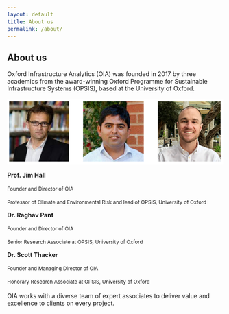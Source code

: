 ```yaml
---
layout: default
title: About us
permalink: /about/
---
```


## About us

Oxford Infrastructure Analytics (OIA) was founded in 2017 by three academics
from the award-winning Oxford Programme for Sustainable Infrastructure
Systems (OPSIS), based at the University of Oxford.
<br>
<br>
<img src="/assets/img/directors.png" alt="OIA Directors">

<b>Prof. Jim Hall</b>

<small>
Founder and Director of OIA

Professor of Climate and Environmental Risk and lead of OPSIS, University of Oxford
</small>

<b>Dr. Raghav Pant</b>

<small>
Founder and Director of OIA

Senior Research Associate at OPSIS, University of Oxford
</small>

<b>Dr. Scott Thacker</b>

<small>
Founder and Managing Director of OIA

Honorary Research Associate at OPSIS, University of Oxford
</small>
<br>
<br>
OIA works with a diverse team of expert associates to deliver value and excellence to clients on every project.
